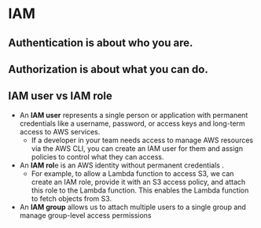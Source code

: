 # IAM
## Authentication is about who you are.
## Authorization is about what you can do.

## IAM user vs IAM role
- An **IAM user** represents a single person or application with permanent credentials like a username, password, or access keys and long-term access to AWS services.
    -  If a developer in your team needs access to manage AWS resources via the AWS CLI, you can create an IAM user for them and assign policies to control what they can access.
- An **IAM rol**e is an AWS identity without permanent credentials .
    -  For example, to allow a Lambda function to access S3, we can create an IAM role, provide it with an S3 access policy, and attach this role to the Lambda function. This enables the Lambda function to fetch objects from S3.
- An **IAM group** allows us to attach multiple users to a single group and manage group-level access permissions

